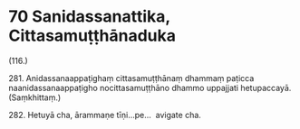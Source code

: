 # 70 Sanidassanattika, Cittasamuṭṭhānaduka

(116.)

281\. Anidassanaappaṭighaṃ cittasamuṭṭhānaṃ dhammaṃ paṭicca naanidassanaappaṭigho nocittasamuṭṭhāno dhammo uppajjati hetupaccayā. (Saṃkhittaṃ.)

282\. Hetuyā cha, ārammaṇe tīṇi…pe…  avigate cha.
